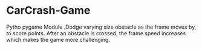 # CarCrash-Game
Pytho pygame Module .Dodge varying size obstacle as the frame moves by, to score points. After an obstacle is crossed, the frame speed increases which makes the game more challenging.
